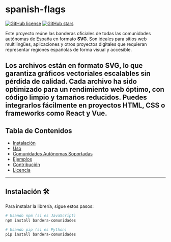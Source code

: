 
# spanish-flags

[![GitHub license](https://img.shields.io/github/license/tu-usuario/tu-repositorio)](https://github.com/tu-usuario/tu-repositorio/blob/main/LICENSE)
[![GitHub stars](https://img.shields.io/github/stars/tu-usuario/tu-repositorio)](https://github.com/tu-usuario/tu-repositorio/stargazers)

Este proyecto reúne las banderas oficiales de todas las comunidades autónomas de España en formato **SVG**. Son ideales para sitios web multilingües, aplicaciones y otros proyectos digitales que requieran representar regiones españolas de forma visual y accesible.

Los archivos están en formato **SVG**, lo que garantiza gráficos vectoriales escalables sin pérdida de calidad. Cada archivo ha sido optimizado para un rendimiento web óptimo, con código limpio y tamaños reducidos. Puedes integrarlos fácilmente en proyectos HTML, CSS o frameworks como React y Vue. 
---

## Tabla de Contenidos
- [Instalación](#instalación)
- [Uso](#uso)
- [Comunidades Autónomas Soportadas](#comunidades-autónomas-soportadas)
- [Ejemplos](#ejemplos)
- [Contribución](#contribución)
- [Licencia](#licencia)

---

## Instalación 🛠️

Para instalar la librería, sigue estos pasos:

```bash
# Usando npm (si es JavaScript)
npm install bandera-comunidades

# Usando pip (si es Python)
pip install bandera-comunidades
